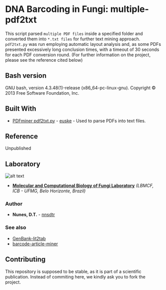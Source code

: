 # DNA Barcoding in Fungi: multiple-pdf2txt

This script parsed `multiple PDF files` inside a specified folder and converted them into `*.txt files` for further text mining approach. `pdf2txt.py` was run employing automatic layout analysis and, as some PDFs presented excessively long conclusion times, with a timeout of 30 seconds for each PDF conversion round. (For further information on the project, please see the reference cited below)

## Bash version

GNU bash, version 4.3.48(1)-release (x86_64-pc-linux-gnu). Copyright © 2013 Free Software Foundation, Inc.

## Built With

* [PDFminer pdf2txt.py](https://github.com/euske/pdfminer/blob/master/tools/pdf2txt.py) - [euske](https://github.com/euske) - Used to parse PDFs into text files.

## Reference

Unpublished

## Laboratory
[logo]: https://github.com/nnsdtr/multiple_pdf2txt/blob/master/lbmcf-logo.png

![alt text][logo]
* [**Molecular and Computational Biology of Fungi Laboratory**](https://sites.icb.ufmg.br/lbmcf/) *(LBMCF, ICB - UFMG, Belo Horizonte, Brazil)*

### Author
* **Nunes, D.T.** - [nnsdtr](https://github.com/nnsdtr)

### See also
* [GenBank-lit2tab](https://github.com/nnsdtr/GenBank-lit2tab)
* [barcode-article-miner](https://github.com/nnsdtr/barcode-article-miner)

## Contributing
This repository is supposed to be stable, as it is part of a scientific publication. Instead of commiting here, we kindly ask you to fork the project.
